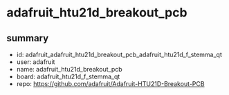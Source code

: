# adafruit_htu21d_breakout_pcb
 
## summary 
* id: adafruit_adafruit_htu21d_breakout_pcb_adafruit_htu21d_f_stemma_qt
* user: adafruit
* name: adafruit_htu21d_breakout_pcb
* board: adafruit_htu21d_f_stemma_qt
* repo: https://github.com/adafruit/Adafruit-HTU21D-Breakout-PCB








